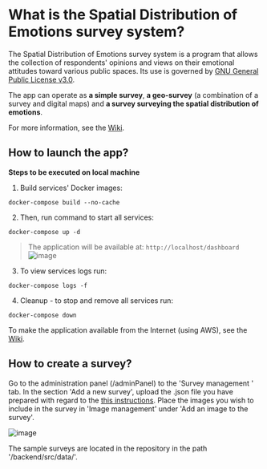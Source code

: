 # What is the Spatial Distribution of Emotions survey system?

The Spatial Distribution of Emotions survey system is a program that allows the collection of respondents' opinions and views on their emotional attitudes toward various public spaces. Its use is governed by [GNU General Public License v3.0](https://github.com/markulaw/geo-survey/blob/main/LICENSE).

The app can operate as **a simple survey**, **a geo-survey** (a combination of a survey and digital maps) and **a survey
surveying the spatial distribution of emotions**.

For more information, see the [Wiki](https://github.com/markulaw/geo-survey/wiki).

## How to launch the app?


**Steps to be executed on local machine**
1. Build services' Docker images:
```shell
docker-compose build --no-cache
```

2. Then, run command to start all services:
```shell
docker-compose up -d
```
> The application will be available at: `http://localhost/dashboard`
![image](https://github.com/markulaw/geo-survey/assets/62136542/1f99fe62-0866-4559-9b4d-ab2db78d5926)


3. To view services logs run:
```shell
docker-compose logs -f
```

4. Cleanup - to stop and remove all services run:
```shell
docker-compose down
```

To make the application available from the Internet (using AWS), see the [Wiki](https://github.com/markulaw/geo-survey/wiki/How-to-launch-the-app#AWS).


## How to create a survey?

Go to the administration panel (/adminPanel) to the 'Survey management ' tab.  In the section 'Add a new survey', upload the .json file you have prepared with regard to the [this instructions](https://github.com/markulaw/geo-survey/wiki/How-to-create-a-geosurvey). Place the images you wish to include in the survey in 'Image management' under 'Add an image to the survey'. 

![image](https://github.com/markulaw/geo-survey/assets/62136542/8c825472-c5d5-48f7-b37a-5d2c95f1610b)

The sample surveys are located in the repository in the path '/backend/src/data/'.
